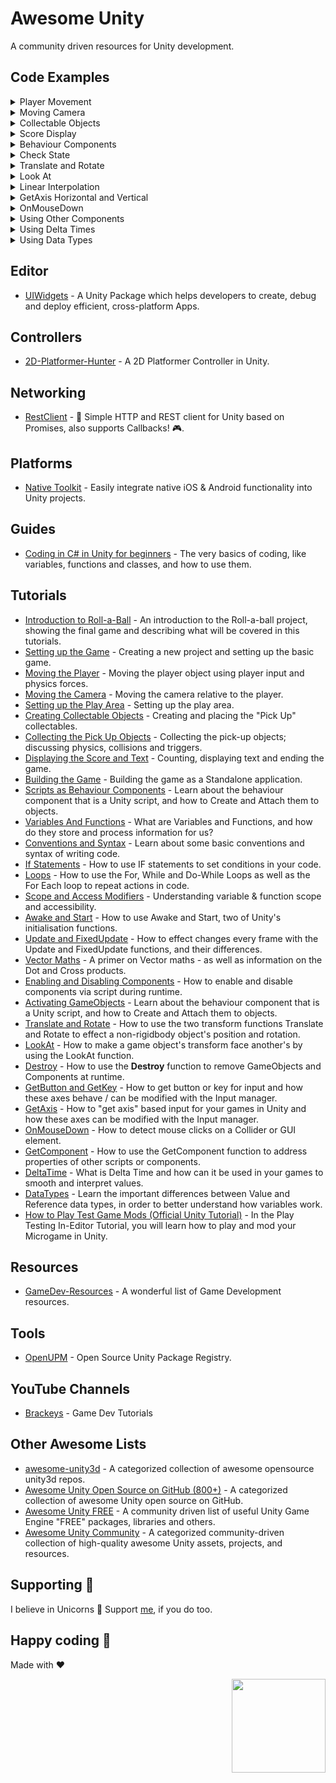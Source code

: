 # Awesome Unity
A community driven resources for Unity development.

## Code Examples
<details>
  <summary>Player Movement</summary>
  
  ```csharp
using UnityEngine;
using System.Collections;

public class PlayerController : MonoBehaviour {

    public float speed;

    private Rigidbody rb;

    void Start ()
    {
        rb = GetComponent<Rigidbody>();
    }

    void FixedUpdate ()
    {
        float moveHorizontal = Input.GetAxis ("Horizontal");
        float moveVertical = Input.GetAxis ("Vertical");

        Vector3 movement = new Vector3 (moveHorizontal, 0.0f, moveVertical);

        rb.AddForce (movement * speed);
    }
}
  ```
</details>
<details>
  <summary>Moving Camera</summary>
  
  ```csharp
using UnityEngine;
using System.Collections;

public class CameraController : MonoBehaviour {

    public GameObject player;

    private Vector3 offset;

    void Start ()
    {
        offset = transform.position - player.transform.position;
    }

    void LateUpdate ()
    {
        transform.position = player.transform.position + offset;
    }
}
  ```
</details>
<details>
  <summary>Collectable Objects</summary>
  
  ```csharp
using UnityEngine;
using System.Collections;

public class PlayerController : MonoBehaviour {

    void OnTriggerEnter(Collider other) 
    {
        if (other.gameObject.CompareTag ("Pick Up"))
        {
            other.gameObject.SetActive (false);
        }
    }
}
  ```
</details>
<details>
  <summary>Score Display</summary>
  
  ```csharp
using UnityEngine;
using UnityEngine.UI;
using System.Collections;

public class PlayerController : MonoBehaviour {

    public Text countText;
    public Text winText;
    private int count;

    void Start ()
    {
        count = 0;
        SetCountText();
        winText.text = "";
    }

    void OnTriggerEnter(Collider other) 
    {
        if (other.gameObject.CompareTag ( "Pick Up"))
        {
            count = count + 1;
            SetCountText ();
        }
    }

    void SetCountText ()
    {
        countText.text = "Count: " + count.ToString ();
        if (count >= 12)
        {
            winText.text = "You Win!";
        }
    }
}
  ```
</details>
<details>
  <summary>Behaviour Components</summary>
  
  ```csharp
using UnityEngine;
using System.Collections;

public class ExampleBehaviourScript : MonoBehaviour
{
    void Update()
    {
        if (Input.GetKeyDown(KeyCode.R))
        {
            GetComponent<Renderer> ().material.color = Color.red;
        }
    }
}
  ```
</details>
<details>
  <summary>Check State</summary>
  
  ```csharp
using UnityEngine;
using System.Collections;

public class CheckState : MonoBehaviour
{
    public GameObject myObject;

    void Start ()
    {
        Debug.Log("Active Self: " + myObject.activeSelf);
        Debug.Log("Active in Hierarchy" + myObject.activeInHierarchy);
    }
}
  ```
</details>
<details>
  <summary>Translate and Rotate</summary>
  
  ```csharp
using UnityEngine;
using System.Collections;

public class TransformFunctions : MonoBehaviour
{
    public float moveSpeed = 10f;
    public float turnSpeed = 50f;
    
    void Update ()
    {
        if(Input.GetKey(KeyCode.UpArrow))
            transform.Translate(Vector3.forward * moveSpeed * Time.deltaTime);
        
        if(Input.GetKey(KeyCode.DownArrow))
            transform.Translate(-Vector3.forward * moveSpeed * Time.deltaTime);
        
        if(Input.GetKey(KeyCode.LeftArrow))
            transform.Rotate(Vector3.up, -turnSpeed * Time.deltaTime);
        
        if(Input.GetKey(KeyCode.RightArrow))
            transform.Rotate(Vector3.up, turnSpeed * Time.deltaTime);
    }
}
  ```
</details>
<details>
  <summary>Look At</summary>
  
  ```csharp
using UnityEngine;
using System.Collections;

public class CameraLookAt : MonoBehaviour
{
    public Transform target;
    
    void Update ()
    {
        transform.LookAt(target);
    }
}
  ```
</details>
<details>
  <summary>Linear Interpolation</summary>
  
  ```csharp
// In this case, result = 4
float result = Mathf.Lerp (3f, 5f, 0.5f);
// The Mathf.Lerp function takes 3 float parameters: one representing the value to interpolate from; another representing the value to interpolate to and a final float representing how far to interpolate

Vector3 from = new Vector3 (1f, 2f, 3f);
Vector3 to = new Vector3 (5f, 6f, 7f);

// Here result = (4, 5, 6)
Vector3 result = Vector3.Lerp (from, to, 0.75f);

// The same principle is applied when using Color.Lerp.
// In the Color struct, colours are represented by 4 floats representing red, blue, green and alpha.
// When using Lerp, these floats are interpolated just as with Mathf.Lerp and Vector3.Lerp.

void Update ()
{
    light.intensity = Mathf.Lerp(light.intensity, 8f, 0.5f * Time.deltaTime);
    // With deltaTime, the change to intensity would happen per second instead of per frame.
}
  ```
</details>
<details>
  <summary>GetAxis Horizontal and Vertical</summary>
  
  ```csharp
using UnityEngine;
using System.Collections;

public class DualAxisExample : MonoBehaviour 
{
    public float range;
    public GUIText textOutput;

    void Update () 
    {
        float h = Input.GetAxis("Horizontal");
        float v = Input.GetAxis("Vertical");
        float xPos = h * range;
        float yPos = v * range;
        
        transform.position = new Vector3(xPos, yPos, 0);
        textOutput.text = "Horizontal Value Returned: "+h.ToString("F2")+"\nVertical Value Returned: "+v.ToString("F2");    
    }
}
  ```
</details>
<details>
  <summary>OnMouseDown</summary>
  
  ```csharp
using UnityEngine;
using System.Collections;

public class MouseClick : MonoBehaviour
{
    void OnMouseDown ()
    {
        rigidbody.AddForce(-transform.forward * 500f);
        rigidbody.useGravity = true;
    }
}
  ```
</details>
<details>
  <summary>Using Other Components</summary>
  
  ```csharp
using UnityEngine;
using System.Collections;

public class UsingOtherComponents : MonoBehaviour
{
    public GameObject otherGameObject;
    
    private AnotherScript anotherScript;
    private YetAnotherScript yetAnotherScript;
    private BoxCollider boxCol;
    
    void Awake ()
    {
        anotherScript = GetComponent<AnotherScript>();
        yetAnotherScript = otherGameObject.GetComponent<YetAnotherScript>();
        boxCol = otherGameObject.GetComponent<BoxCollider>();
    }
    
    void Start ()
    {
        boxCol.size = new Vector3(3,3,3);
        Debug.Log("The player's score is " + anotherScript.playerScore);
        Debug.Log("The player has died " + yetAnotherScript.numberOfPlayerDeaths + " times");
    }
}
  ```
</details>
<details>
  <summary>Using Delta Times</summary>
  
  ```csharp
using UnityEngine;
using System.Collections;

public class UsingDeltaTime : MonoBehaviour
{
    public float speed = 8f; 
    public float countdown = 3.0f;
    
    void Update ()
    {
        countdown -= Time.deltaTime;
        if(countdown <= 0.0f)
            light.enabled = true;
        
         if(Input.GetKey(KeyCode.RightArrow))
            transform.position += new Vector3(speed * Time.deltaTime, 0.0f, 0.0f);
    }   
}
  ```
</details>
<details>
  <summary>Using Data Types</summary>
  
  ```csharp
using UnityEngine;
using System.Collections;

public class DatatypeScript : MonoBehaviour 
{
    void Start () 
    {
        //Value type variable
        Vector3 pos = transform.position;
        pos = new Vector3(0, 2, 0);
        
        //Reference type variable
        Transform tran = transform;
        tran.position = new Vector3(0, 2, 0);
    }
}
  ```
</details>

## Editor
- [UIWidgets](https://github.com/UnityTech/UIWidgets) - A Unity Package which helps developers to create, debug and deploy efficient, cross-platform Apps.

## Controllers
- [2D-Platformer-Hunter](https://github.com/ta-david-yu/2D-Platformer-Hunter) - A 2D Platformer Controller in Unity.

## Networking
- [RestClient](https://github.com/proyecto26/RestClient) - 🦄 Simple HTTP and REST client for Unity based on Promises, also supports Callbacks! 🎮.

## Platforms
- [Native Toolkit](https://github.com/ryanw3bb/unity-native-toolkit) - Easily integrate native iOS & Android functionality into Unity projects.

## Guides
- [Coding in C# in Unity for beginners](https://unity3d.com/learning-c-sharp-in-unity-for-beginners) - The very basics of coding, like variables, functions and classes, and how to use them.

## Tutorials
- [Introduction to Roll-a-Ball](https://youtu.be/RFlh8pTf4DU) - An introduction to the Roll-a-ball project, showing the final game and describing what will be covered in this tutorials.
- [Setting up the Game](https://youtu.be/W_fAidYRGzs) - Creating a new project and setting up the basic game.
- [Moving the Player](https://youtu.be/7C7WWxUxPZE) - Moving the player object using player input and physics forces.
- [Moving the Camera](https://youtu.be/Xcm5H2J95iI) - Moving the camera relative to the player.
- [Setting up the Play Area](https://youtu.be/dahT0wRVO1Q) - Setting up the play area.
- [Creating Collectable Objects](https://youtu.be/HlDGSStxuHI) - Creating and placing the "Pick Up" collectables.
- [Collecting the Pick Up Objects](https://youtu.be/XtR29MmzuT0) - Collecting the pick-up objects; discussing physics, collisions and triggers.
- [Displaying the Score and Text](https://youtu.be/bFSLI2cmYYo) - Counting, displaying text and ending the game.
- [Building the Game](https://youtu.be/hSg3e1M3hKY) - Building the game as a Standalone application.
- [Scripts as Behaviour Components](https://youtu.be/Z0Z7xc18CcA) - Learn about the behaviour component that is a Unity script, and how to Create and Attach them to objects.
- [Variables And Functions](https://youtu.be/-c1RsydH2nA) - What are Variables and Functions, and how do they store and process information for us?
- [Conventions and Syntax](https://youtu.be/0mks0QaWCNQ) - Learn about some basic conventions and syntax of writing code.
- [If Statements](https://youtu.be/PQihrWCOSic) - How to use IF statements to set conditions in your code.
- [Loops](https://youtu.be/Jefkb3Gm7vE) - How to use the For, While and Do-While Loops as well as the For Each loop to repeat actions in code.
- [Scope and Access Modifiers](https://youtu.be/_0oBLCJcpCs) - Understanding variable & function scope and accessibility.
- [Awake and Start](https://youtu.be/4QdjoV63wjM) - How to use Awake and Start, two of Unity's initialisation functions.
- [Update and FixedUpdate](https://youtu.be/u42aWzAIAqg) - How to effect changes every frame with the Update and FixedUpdate functions, and their differences.
- [Vector Maths](https://youtu.be/e3z91RqZPAk) - A primer on Vector maths - as well as information on the Dot and Cross products.
- [Enabling and Disabling Components](https://youtu.be/PCdg3cnQfZ4) - How to enable and disable components via script during runtime.
- [Activating GameObjects](https://youtu.be/MhPFB-rAdlg) - Learn about the behaviour component that is a Unity script, and how to Create and Attach them to objects.
- [Translate and Rotate](https://youtu.be/32JkMANaMpk) - How to use the two transform functions Translate and Rotate to effect a non-rigidbody object's position and rotation.
- [LookAt](https://youtu.be/cAAqf5J7_9w) - How to make a game object's transform face another's by using the LookAt function.
- [Destroy](https://youtu.be/pRDj3jss5t8) - How to use the **Destroy** function to remove GameObjects and Components at runtime.
- [GetButton and GetKey](https://youtu.be/-A7D5Rcumz4) - How to get button or key for input and how these axes behave / can be modified with the Input manager.
- [GetAxis](https://youtu.be/MK4OmsViqMA) - How to "get axis" based input for your games in Unity and how these axes can be modified with the Input manager.
- [OnMouseDown](https://youtu.be/c69oZprM1oc) - How to detect mouse clicks on a Collider or GUI element.
- [GetComponent](https://youtu.be/xbDKC4zP9XY) - How to use the GetComponent function to address properties of other scripts or components.
- [DeltaTime](https://youtu.be/Gcoj3llfzSw) - What is Delta Time and how can it be used in your games to smooth and interpret values.
- [DataTypes](https://youtu.be/IVcx-tSxjys) - Learn the important differences between Value and Reference data types, in order to better understand how variables work.
- [How to Play Test Game Mods (Official Unity Tutorial)](https://youtu.be/kZCJmKVQAPQ) - In the Play Testing In-Editor Tutorial, you will learn how to play and mod your Microgame in Unity.

## Resources
- [GameDev-Resources](https://github.com/Kavex/GameDev-Resources) - A wonderful list of Game Development resources.

## Tools
- [OpenUPM](https://openupm.com) - Open Source Unity Package Registry.

## YouTube Channels
- [Brackeys](https://www.youtube.com/user/Brackeys/videos) - Game Dev Tutorials

## Other Awesome Lists
- [awesome-unity3d](https://github.com/insthync/awesome-unity3d) - A categorized collection of awesome opensource unity3d repos.
- [Awesome Unity Open Source on GitHub (800+)](https://github.com/baba-s/awesome-unity-open-source-on-github) - A categorized collection of awesome Unity open source on GitHub.
- [Awesome Unity FREE](https://github.com/netpyoung/awesome-unity-free) - A community driven list of useful Unity Game Engine "FREE" packages, libraries and others.
- [Awesome Unity Community](https://github.com/UnityCommunity/AwesomeUnityCommunity) - A categorized community-driven collection of high-quality awesome Unity assets, projects, and resources.

## Supporting 🍻
I believe in Unicorns 🦄
Support [me](http://www.paypal.me/jdnichollsc/2), if you do too.

## Happy coding 💯
Made with ❤️

<img width="150px" src="https://avatars0.githubusercontent.com/u/28855608?s=200&v=4" align="right">
